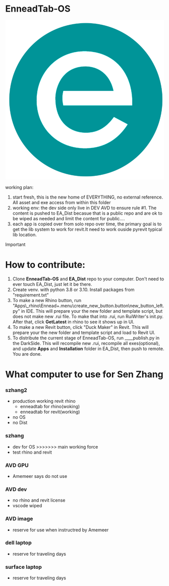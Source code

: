 # EnneadTab-OS

![alt text](Apps\\lib\\EnneadTab\\images\\logo_ennead-e.png)



working plan:
1. start fresh, this is the new home of EVERYTHING, no external reference. All asset and exe access from within this folder
2. working env: the dev side only live in DEV AVD to ensure rule #1. The content is pushed to EA_Dist becasue that is a public repo and are ok to be wiped as needed and limit the content for public....
3. each app is copied over from solo repo over time, the primary goal is to get the lib system to work for revit.It need to work ouside pyrevit typical lib location.

> [!IMPORTANT]
> # How to contribute: 
> 1. Clone __EnneadTab-OS__ and __EA_Dist__ repo to your computer. Don't need to ever touch EA_Dist, just let it be there.
> 2. Create venv. with python 3.8 or 3.10. Install packages from "requirement.txt"
> 3. To make a new Rhino button, run "Apps\\_rhino\Ennead+.menu\create_new_button.button\new_button_left.py" in IDE. This will prepare your the new folder and template script, but does not make new .rui file. To make that into .rui, run RuiWriter's init.py. After that, click __GetLatest__ in rhino to see it shows up in UI.
> 4. To make a new Revit button, click "Duck Maker" in Revit. This will prepare your the new folder and template script and load to Revit UI.
> 5. To distribute the current stage of EnneadTab-OS, run ____publish.py in the DarkSide. This will recompile new .rui, recompile all exes(optional), and update __Apps__ and __Installation__ folder in EA_Dist, then push to remote. You are done.





# What computer to use for Sen Zhang

### szhang2
- production working revit rhino
    - enneadtab for rhino(woking)
    - enneadtab for revit(working)
- no OS
- no Dist


### szhang
- dev for OS >>>>>>> main working force
- test rhino and revit

### AVD GPU
- Amemeer says do not use

### AVD dev
- no rhino and revit license
- vscode wiped

### AVD image
- reserve for use when instructred by Amemeer

### dell laptop
- reserve for traveling days


### surface laptop
- reserve for traveling days


